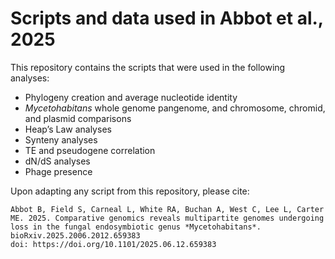 # Scripts and data used in Abbot et al., 2025
This repository contains the scripts that were used in the following analyses:
-   Phylogeny creation and average nucleotide identity
-   _Mycetohabitans_ whole genome pangenome, and chromosome, chromid, and plasmid comparisons
-   Heap’s Law analyses
-   Synteny analyses
-  TE and pseudogene correlation
-   dN/dS analyses
-   Phage presence

Upon adapting any script from this repository, please cite:

```
Abbot B, Field S, Carneal L, White RA, Buchan A, West C, Lee L, Carter ME. 2025. Comparative genomics reveals multipartite genomes undergoing loss in the fungal endosymbiotic genus *Mycetohabitans*. bioRxiv.2025.2006.2012.659383
doi: https://doi.org/10.1101/2025.06.12.659383
```
